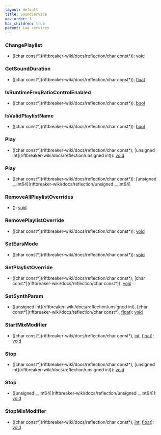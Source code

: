 ```yaml
---
layout: default
title: SoundService
nav_order: 1
has_children: true
parent: Lua services
---
```

### ChangePlaylist
 * ([char const*](riftbreaker-wiki/docs/reflection/char const*)): [void](riftbreaker-wiki/docs/reflection/void)
  
### GetSoundDuration
 * ([char const*](riftbreaker-wiki/docs/reflection/char const*)): [float](riftbreaker-wiki/docs/reflection/float)
  
### IsRuntimeFreqRatioControlEnabled
 * ([char const*](riftbreaker-wiki/docs/reflection/char const*)): [bool](riftbreaker-wiki/docs/reflection/bool)
  
### IsValidPlaylistName
 * ([char const*](riftbreaker-wiki/docs/reflection/char const*)): [bool](riftbreaker-wiki/docs/reflection/bool)
  
### Play
 * ([char const*](riftbreaker-wiki/docs/reflection/char const*), [unsigned int](riftbreaker-wiki/docs/reflection/unsigned int)): [void](riftbreaker-wiki/docs/reflection/void)
  
### Play
 * ([char const*](riftbreaker-wiki/docs/reflection/char const*)): [unsigned __int64](riftbreaker-wiki/docs/reflection/unsigned __int64)
  
### RemoveAllPlaylistOverrides
 * (): [void](riftbreaker-wiki/docs/reflection/void)
  
### RemovePlaylistOverride
 * ([char const*](riftbreaker-wiki/docs/reflection/char const*)): [void](riftbreaker-wiki/docs/reflection/void)
  
### SetEarsMode
 * ([char const*](riftbreaker-wiki/docs/reflection/char const*)): [void](riftbreaker-wiki/docs/reflection/void)
  
### SetPlaylistOverride
 * ([char const*](riftbreaker-wiki/docs/reflection/char const*), [char const*](riftbreaker-wiki/docs/reflection/char const*)): [void](riftbreaker-wiki/docs/reflection/void)
  
### SetSynthParam
 * ([unsigned int](riftbreaker-wiki/docs/reflection/unsigned int), [char const*](riftbreaker-wiki/docs/reflection/char const*), [float](riftbreaker-wiki/docs/reflection/float)): [void](riftbreaker-wiki/docs/reflection/void)
  
### StartMixModifier
 * ([char const*](riftbreaker-wiki/docs/reflection/char const*), [int](riftbreaker-wiki/docs/reflection/int), [float](riftbreaker-wiki/docs/reflection/float)): [void](riftbreaker-wiki/docs/reflection/void)
  
### Stop
 * ([char const*](riftbreaker-wiki/docs/reflection/char const*), [unsigned int](riftbreaker-wiki/docs/reflection/unsigned int)): [void](riftbreaker-wiki/docs/reflection/void)
  
### Stop
 * ([unsigned __int64](riftbreaker-wiki/docs/reflection/unsigned __int64)): [void](riftbreaker-wiki/docs/reflection/void)
  
### StopMixModifier
 * ([char const*](riftbreaker-wiki/docs/reflection/char const*), [int](riftbreaker-wiki/docs/reflection/int), [float](riftbreaker-wiki/docs/reflection/float)): [void](riftbreaker-wiki/docs/reflection/void)
  
